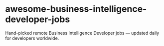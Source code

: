 # awesome-business-intelligence-developer-jobs
Hand-picked remote Business Intelligence Developer jobs — updated daily for developers worldwide.
